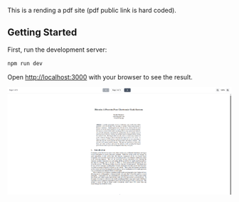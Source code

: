 This is a rending a pdf site (pdf public link is hard coded).

## Getting Started

First, run the development server:

```bash
npm run dev
```

Open [http://localhost:3000](http://localhost:3000) with your browser to see the result.

![image alt](https://github.com/Wolf1610/render-pdf/blob/main/public/Screenshot%20from%202025-07-08%2013-35-25.png?raw=true)